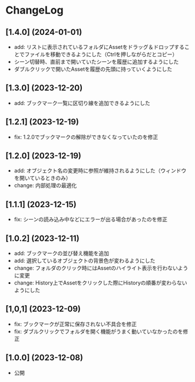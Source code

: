 # ChangeLog
## [1.4.0] (2024-01-01)
- add: リストに表示されているフォルダにAssetをドラッグ＆ドロップすることでファイルを移動できるようにした（Ctrlを押しながらだとコピー）
- シーン切替時、直前まで開いていたシーンを履歴に追加するようにした
- ダブルクリックで開いたAssetを履歴の先頭に持っていくようにした

## [1.3.0] (2023-12-20)
- add: ブックマーク一覧に区切り線を追加できるようにした

## [1.2.1] (2023-12-19)
- fix: 1.2.0でブックマークの解除ができなくなっていたのを修正

## [1.2.0] (2023-12-19)
- add: オブジェクト名の変更時に参照が維持されるようにした（ウィンドウを開いているときのみ）
- change: 内部処理の最適化

## [1.1.1] (2023-12-15)
- fix: シーンの読み込み中などにエラーが出る場合があったのを修正

## [1.0.2] (2023-12-11)
- add: ブックマークの並び替え機能を追加
- add: 選択しているオブジェクトの背景色が変わるようにした
- change: フォルダのクリック時にはAssetのハイライト表示を行わないように変更
- change: History上でAssetをクリックした際にHistoryの順番が変わらないようにした

## [1,0,1] (2023-12-09)
- fix: ブックマークが正常に保存されない不具合を修正
- fix: ダブルクリックでフォルダを開く機能がうまく動いていなかったのを修正

## [1.0.0] (2023-12-08)
- 公開